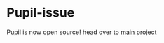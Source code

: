 # Pupil-issue
Pupil is now open source!
head over to [main project](https://github.com/tom5079/Pupil)

